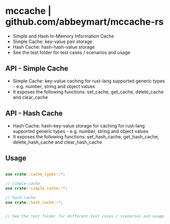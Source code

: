 # mccache | github.com/abbeymart/mccache-rs

- Simple and Hash In-Memory Information Cache
- Simple Cache: key-value pair storage
- Hash Cache: hash-hash-value storage
- See the test folder for test cases / scenarios and usage

## API - Simple Cache

- Simple Cache: key-value caching for rust-lang supported generic types - e.g. number, string and object values
- It exposes the following functions: set_cache, get_cache, delete_cache and clear_cache

## API - Hash Cache

- Hash Cache: hash-key-value storage for caching for rust-lang supported generic types - e.g. number, string and object values
- It exposes the following functions: set_hash_cache, get_hash_cache, delete_hash_cache and clear_hash_cache

## Usage

```rust

use crate::cache_types::*;

// simple-cache
use crate::simple_cache::*;

// hash-cache
use crate::hash_cache::*;


// See the test folder for different test cases / scenarios and usage
```
